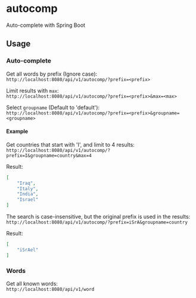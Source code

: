 # autocomp
Auto-complete with Spring Boot

## Usage

### Auto-complete
Get all words by prefix (Ignore case):
</br>
`http://localhost:8080/api/v1/autocomp/?prefix=<prefix>`

Limit results with `max`:
</br>
`http://localhost:8080/api/v1/autocomp/?prefix=<prefix>&max=<max>`

Select `groupname` (Default to 'default'):
</br>
`http://localhost:8080/api/v1/autocomp/?prefix=<prefix>&groupname=<groupname>`

#### Example
Get countries that start with 'I', and limit to 4 results:
</br>
`http://localhost:8080/api/v1/autocomp/?prefix=I&groupname=country&max=4`

Result:
```json
[
    "Iraq",
    "Italy",
    "India",
    "Israel"
]
```

The search is case-insensitive, but the original prefix is used in the results:
</br>
`http://localhost:8080/api/v1/autocomp/?prefix=iSrA&groupname=country`

Result:
```json
[
    "iSrAel"
]
```

### Words
Get all known words:
</br>
`http://localhost:8080/api/v1/word`